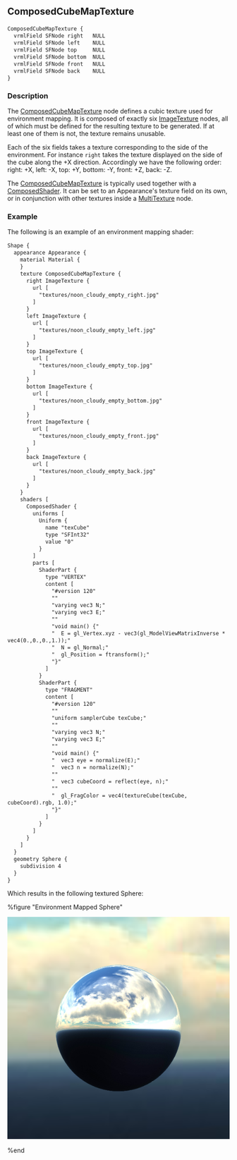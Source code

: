 ## ComposedCubeMapTexture

```
ComposedCubeMapTexture {
  vrmlField SFNode right   NULL
  vrmlField SFNode left    NULL
  vrmlField SFNode top     NULL
  vrmlField SFNode bottom  NULL
  vrmlField SFNode front   NULL
  vrmlField SFNode back    NULL
}
```

### Description

The [ComposedCubeMapTexture](#composedcubemaptexture) node defines a cubic texture used for environment mapping. It is composed of exactly six [ImageTexture](imagetexture.md) nodes, all of which must be defined for the resulting texture to be generated. If at least one of them is not, the texture remains unusable.

Each of the six fields takes a texture corresponding to the side of the environment. For instance `right` takes the texture displayed on the side of the cube along the +X direction. Accordingly we have the following order: right: +X, left: -X, top: +Y, bottom: -Y, front: +Z, back: -Z.

The [ComposedCubeMapTexture](#composedcubemaptexture) is typically used together with a [ComposedShader](composedshader.md). It can be set to an Appearance's texture field on its own, or in conjunction with other textures inside a [MultiTexture](multitexture.md) node.


### Example

The following is an example of an environment mapping shader:

```
Shape {
  appearance Appearance {
    material Material {
    }
    texture ComposedCubeMapTexture {
      right ImageTexture {
        url [
          "textures/noon_cloudy_empty_right.jpg"
        ]
      }
      left ImageTexture {
        url [
          "textures/noon_cloudy_empty_left.jpg"
        ]
      }
      top ImageTexture {
        url [
          "textures/noon_cloudy_empty_top.jpg"
        ]
      }
      bottom ImageTexture {
        url [
          "textures/noon_cloudy_empty_bottom.jpg"
        ]
      }
      front ImageTexture {
        url [
          "textures/noon_cloudy_empty_front.jpg"
        ]
      }
      back ImageTexture {
        url [
          "textures/noon_cloudy_empty_back.jpg"
        ]
      }
    }
    shaders [
      ComposedShader {
        uniforms [
          Uniform {
            name "texCube"
            type "SFInt32"
            value "0"
          }
        ]
        parts [
          ShaderPart {
            type "VERTEX"
            content [
              "#version 120"
              ""
              "varying vec3 N;"
              "varying vec3 E;"
              ""
              "void main() {"
              "  E = gl_Vertex.xyz - vec3(gl_ModelViewMatrixInverse * vec4(0.,0.,0.,1.));"
              "  N = gl_Normal;"
              "  gl_Position = ftransform();"
              "}"
            ]
          }
          ShaderPart {
            type "FRAGMENT"
            content [
              "#version 120"
              ""
              "uniform samplerCube texCube;"
              ""
              "varying vec3 N;"
              "varying vec3 E;"
              ""
              "void main() {"
              "  vec3 eye = normalize(E);"
              "  vec3 n = normalize(N);"
              ""
              "  vec3 cubeCoord = reflect(eye, n);"
              ""
              "  gl_FragColor = vec4(textureCube(texCube, cubeCoord).rgb, 1.0);"
              "}"
            ]
          }
        ]
      }
    ]
  }
  geometry Sphere {
    subdivision 4
  }
}
```

Which results in the following textured Sphere:

%figure "Environment Mapped Sphere"

![environment-mapping.png](images/environment-mapping.png)

%end
